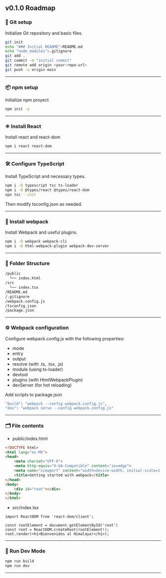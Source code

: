 ## v0.1.0 Roadmap

### 🧱 Git setup

Initialize Git repository and basic files.

```bash
git init 
echo "### Initial README">README.md
echo "node_modules">.gitignore
git add .
git commit -m "initial commit"
git remote add origin <your-repo-url>
git push -u origin main
```
---

### 📦 npm setup

Initialize npm proyect

```bash
npm init -y
``` 
---

### ⚛️ Install React

Install react and react-dom

```bash
npm i react react-dom
```
---

### 🛠️ Configure TypeScript

Install TypeScript and necessary types.

```bash 
npm i -D typescript tsc ts-loader
npm i -D @types/react @types/react-dom
npx tsc --init
```
Then modify tsconfig.json as needed. 

---

### 🔧 Install webpack

Install Webpack and useful plugins.

```bash
npm i -D webpack webpack-cli
npm i -D html-webpack-plugin webpack-dev-server
```
---

### 📁 Folder Structure
```bash
/public
  └── index.html
/src
  └── index.tsx
/README.md
/.gitignore
/webpack.config.js
/tsconfig.json
/package.json
```
---

### ⚙️ Webpack configuration

Configure webpack.config.js with the following properties:

- mode
- entry
- output
- resolve (with .ts, .tsx, .js)
- module (using ts-loader)
- devtool
- plugins (with HtmlWebpackPlugin)
- devServer (for hot reloading)

Add scripts to package.json
```bash
"build": "webpack --config webpack.config.js",
"dev": "webpack serve --config webpack.config.js"
```
---

### 🗂️ File contents

- public/index.html
```html
<!DOCTYPE html>
<html lang="es-MX">
<head>
    <meta charset="UTF-8">
    <meta http-equiv="X-UA-Compatible" content="ie=edge">
    <meta name="viewport" content="width=device-width, initial-scale=1.0">
    <title>Getting started with webpack</title>
</head>
<body>
    <div id="root"></div>   
</body>
</html>
```
- src/index.tsx
```tsx
import ReactDOM from 'react-dom/client';

const rootElement = document.getElementById('root')
const root = ReactDOM.createRoot(rootElement!);
root.render(<h1>Bienvenidos al Himalaya!</h1>);

```
---

### 🚀 Run Dev Mode
```bash
npm run build
npm run dev
```
---
